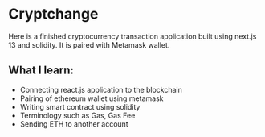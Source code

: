 # Cryptchange

Here is a finished cryptocurrency transaction application built using next.js 13 and solidity. It is paired with Metamask wallet.

## What I learn:
- Connecting react.js application to the blockchain
- Pairing of ethereum wallet using metamask
- Writing smart contract using solidity
- Terminology such as Gas, Gas Fee
- Sending ETH to another account